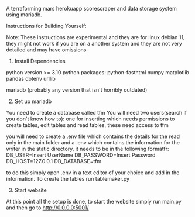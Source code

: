 A terraforming mars herokuapp scorescraper and data storage system using mariadb.

Instructions for Building Yourself:

Note: These instructions are experimental and they are for linux debian 11, they might not work if you are on a another system and they are not very detailed and may have omissions 

1. Install Dependencies

python version >= 3.10 
python packages:
       python-fasthtml
       numpy
       matplotlib
       pandas
       dotenv
       urllib
       
mariadb (probably any version that isn't horribly outdated)

2. Set up mariadb

You need to create a database called tfm 
You will need two users(search if you don't know how to): one for inserting which needs permissions to create tables, edit tables and read tables, these need access to tfm 

you will need to create a .env file which contains the details for the read only in the main folder and a .env which contains the information for the writer in the static directory, it needs to be in the following formatfr:
DB_USER=Insert UserName
DB_PASSWORD=Insert Password
DB_HOST=127.0.0.1
DB_DATABASE=tfm

to do this simply open .env in a text editor of your choice and add in the information.
To create the tables run tablemaker.py

3. Start website

At this point all the setup is done, to start the website simply run main.py and then go to http://0.0.0.0:5001/